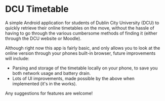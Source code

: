 # DCU Timetable

A simple Android application for students of Dublin City University (DCU) to
quickly retrieve their online timetables on the move, without the hassle of
having to go through the various cumbersome methods of finding it (either
through the DCU website or Moodle).

Although right now this app is fairly basic, and only allows you to look at the
online version through your phones built-in browser, future improvements will
include:

+ Parsing and storage of the timetable locally on your phone, to save you both
  network usage and battery drain.
+ Lots of UI improvements, made possible by the above when implemented (it's in
  the works).

Any suggestions for features are welcome!